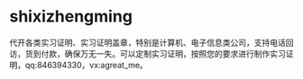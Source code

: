 # shixizhengming
代开各类实习证明、实习证明盖章，特别是计算机、电子信息类公司，支持电话回访，货到付款，确保万无一失。可以定制实习证明，按照您的要求进行制作实习证明，qq:846394330，vx:agreat_me。
